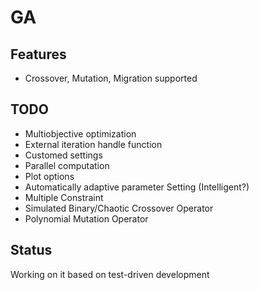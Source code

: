 # GA

## Features
+ Crossover, Mutation, Migration supported

## TODO
+ Multiobjective optimization
+ External iteration handle function
+ Customed settings
+ Parallel computation
+ Plot options
+ Automatically adaptive parameter Setting (Intelligent?)
+ Multiple  Constraint
+ Simulated Binary/Chaotic Crossover Operator
+ Polynomial Mutation Operator

## Status
Working on it based on test-driven development
